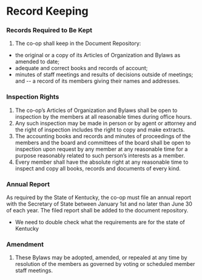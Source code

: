 # Record Keeping

### Records Required to Be Kept

1. The co-op shall keep in the Document Repository:

- the original or a copy of its Articles of Organization and Bylaws as amended to date;
- adequate and correct books and records of account;
- minutes of staff meetings and results of decisions outside of meetings; and
  -- a record of its members giving their names and addresses.

### Inspection Rights

1. The co-op’s Articles of Organization and Bylaws shall be open to inspection by the members at all reasonable times during office hours.
2. Any such inspection may be made in person or by agent or attorney and the right of inspection includes the right to copy and make extracts.
3. The accounting books and records and minutes of proceedings of the members and the board and committees of the board shall be open to inspection upon request by any member at any reasonable time for a purpose reasonably related to such person’s interests as a member.
4. Every member shall have the absolute right at any reasonable time to inspect and copy all books, records and documents of every kind.

### Annual Report

As required by the State of Kentucky, the co-op must file an annual report with the Secretary of State between January 1st and no later than June 30 of each year. The filed report shall be added to the document repository.

- We need to double check what the requirements are for the state of Kentucky

### Amendment

1. These Bylaws may be adopted, amended, or repealed at any time by resolution of the members as governed by voting or scheduled member staff meetings.

